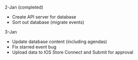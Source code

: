 

2-Jan (completed)
- Create API server for database
- Sort out database (migrate events)

3-Jan
- Update database content (including agendas)
- Fix starred event bug
- Upload data to IOS Store Connect and Submit for approval



